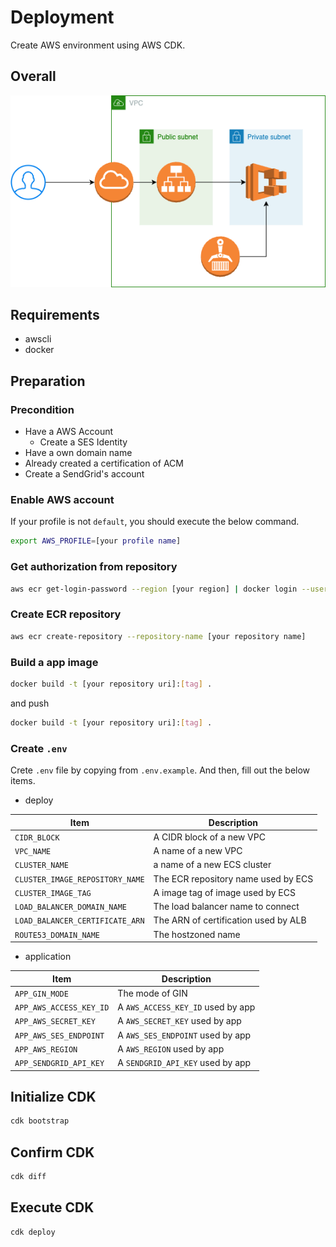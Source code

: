 # Deployment 

Create AWS environment using AWS CDK.

## Overall

![Overall](./docs/overall.png)

## Requirements

* awscli
* docker

## Preparation

### Precondition

* Have a AWS Account
  * Create a SES Identity
* Have a own domain name
* Already created a certification of ACM
* Create a SendGrid's account

### Enable AWS account
If your profile is not `default`, you should execute the below command.

```bash
export AWS_PROFILE=[your profile name]
```

### Get authorization from repository

```bash
aws ecr get-login-password --region [your region] | docker login --username AWS --password-stdin [your aws account].dkr.ecr.[your region].amazonaws.com
```

### Create ECR repository

```bash
aws ecr create-repository --repository-name [your repository name]
```

### Build a app image

```bash
docker build -t [your repository uri]:[tag] .
```

and push

```bash
docker build -t [your repository uri]:[tag] .
```

### Create `.env`

Crete `.env` file by copying from `.env.example`.
And then, fill out the below items.

* deploy

| Item | Description |
| ---- | ---- |
| `CIDR_BLOCK` | A CIDR block of a new VPC |
| `VPC_NAME` | A name of a new VPC |
| `CLUSTER_NAME` | a name of a new ECS cluster |
| `CLUSTER_IMAGE_REPOSITORY_NAME` | The ECR repository name used by ECS |
| `CLUSTER_IMAGE_TAG` | A image tag of image used by ECS |
| `LOAD_BALANCER_DOMAIN_NAME` | The load balancer name to connect |
| `LOAD_BALANCER_CERTIFICATE_ARN` | The ARN of certification used by ALB |
| `ROUTE53_DOMAIN_NAME` | The hostzoned name |

* application

| Item | Description |
| ---- | ---- |
| `APP_GIN_MODE` | The mode of GIN |
| `APP_AWS_ACCESS_KEY_ID` | A `AWS_ACCESS_KEY_ID` used by app |
| `APP_AWS_SECRET_KEY` | A `AWS_SECRET_KEY` used by app |
| `APP_AWS_SES_ENDPOINT` | A `AWS_SES_ENDPOINT` used by app |
| `APP_AWS_REGION` | A `AWS_REGION` used by app |
| `APP_SENDGRID_API_KEY` | A `SENDGRID_API_KEY` used by app |


## Initialize CDK

```bash
cdk bootstrap
```

## Confirm CDK

```bash
cdk diff
```

## Execute CDK

```bash
cdk deploy
```
